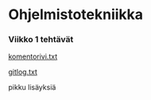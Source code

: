 # Ohjelmistotekniikka
### Viikko 1 tehtävät
[komentorivi.txt](https://github.com/luuranko/ot-harjoitustyo/blob/master/laskarit/viikko1/komentorivi.txt)

[gitlog.txt](https://github.com/luuranko/ot-harjoitustyo/blob/master/laskarit/viikko1/gitlog.txt)

pikku lisäyksiä
